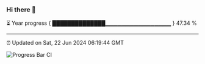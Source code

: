 ### Hi there 👋

⏳ Year progress { ██████████████▁▁▁▁▁▁▁▁▁▁▁▁▁▁▁▁ } 47.34 %

---

⏰ Updated on Sat, 22 Jun 2024 06:19:44 GMT

![Progress Bar CI](https://github.com/liununu/liununu/workflows/Progress%20Bar%20CI/badge.svg)
